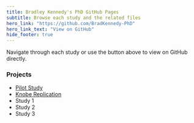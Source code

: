 ```yaml
---
title: Bradley Kennedy's PhD GitHub Pages
subtitle: Browse each study and the related files
hero_link: "https://github.com/BradKennedy-PhD"
hero_link_text: "View on GitHub"
hide_footer: true
---
```

Navigate through each study or use the button above to view on GitHub directly.

### Projects
- [Pilot Study](https://bradkennedy-phd.github.io/Pilot-study/)
- [Knobe Replication](https://bradkennedy-phd.github.io/KnobeReplication/)
- Study 1
- Study 2
- Study 3

